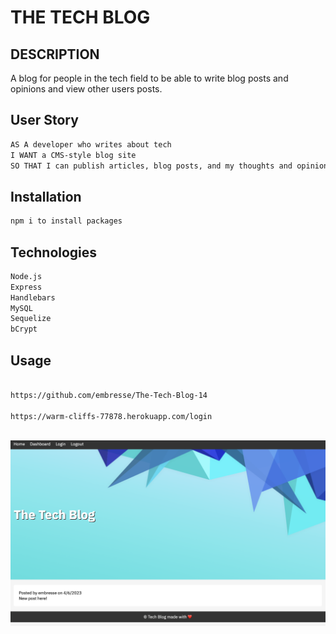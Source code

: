 # THE TECH BLOG

## DESCRIPTION

A blog for people in the tech field to be able to write blog posts and opinions and view other users posts. 

## User Story

```md
AS A developer who writes about tech
I WANT a CMS-style blog site
SO THAT I can publish articles, blog posts, and my thoughts and opinions
```

## Installation

```md
npm i to install packages
```

## Technologies
```md
Node.js
Express
Handlebars
MySQL
Sequelize
bCrypt
```

## Usage
```md

https://github.com/embresse/The-Tech-Blog-14

https://warm-cliffs-77878.herokuapp.com/login



```

![screenshot.](./public/images/Screen%20Shot%202023-04-06%20at%202.56.22%20PM.png)




